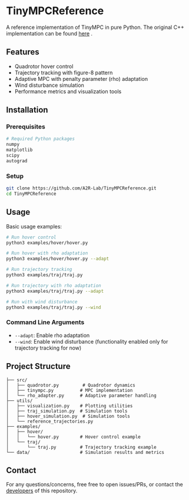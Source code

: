 # TinyMPCReference
A reference implementation of TinyMPC in pure Python. The original C++ implementation can be found [here](https://github.com/TinyMPC/TinyMPC) . 

## Features

- Quadrotor hover control
- Trajectory tracking with figure-8 pattern
- Adaptive MPC with penalty parameter (rho) adaptation
- Wind disturbance simulation
- Performance metrics and visualization tools

## Installation

### Prerequisites
```bash
# Required Python packages
numpy
matplotlib
scipy
autograd
```

### Setup
```bash
git clone https://github.com/A2R-Lab/TinyMPCReference.git
cd TinyMPCReference
```

## Usage

Basic usage examples:
```bash
# Run hover control
python3 examples/hover/hover.py

# Run hover with rho adaptation
python3 examples/hover/hover.py --adapt

# Run trajectory tracking
python3 examples/traj/traj.py

# Run trajectory with rho adaptation
python3 examples/traj/traj.py --adapt

# Run with wind disturbance
python3 examples/traj/traj.py --wind
```

### Command Line Arguments

- `--adapt`: Enable rho adaptation
- `--wind`: Enable wind disturbance (functionality enabled only for trajectory tracking for now) 

## Project Structure
```
├── src/
│   ├── quadrotor.py         # Quadrotor dynamics
│   ├── tinympc.py          # MPC implementation
│   └── rho_adapter.py      # Adaptive parameter handling
├── utils/
│   ├── visualization.py    # Plotting utilities
│   ├── traj_simulation.py  # Simulation tools
│   ├── hover_simulation.py  # Simulation tools
│   └── reference_trajectories.py
├── examples/
│   ├── hover/
│   │   └── hover.py        # Hover control example
│   └── traj/
│       └── traj.py         # Trajectory tracking example
└── data/                   # Simulation results and metrics
```



## Contact

For any questions/concerns, free free to open issues/PRs, or contact the [developers](mailto:iam2141@columbia.edu) of this repository. 
